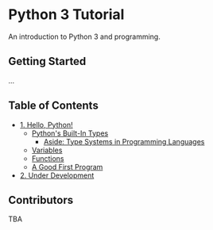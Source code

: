 # Python 3 Tutorial

An introduction to Python 3 and programming.

## Getting Started

...

## Table of Contents

- [1. Hello, Python!](0-hello_world/README.md)
  - [Python's Built-In Types](0-hello_world/README.md#pythons-built-in-types)
    - [Aside: Type Systems in Programming Languages](0-hello_world/README.md#type-systems-in-programming-languages)
  - [Variables](0-hello_world/README.md#variables)
  - [Functions](0-hello_world/README.md#functions)
  - [A Good First Program](0-hello_world/README.md#a-good-first-program)
- [2. Under Development](README.md)

## Contributors

TBA